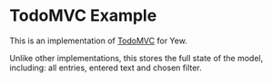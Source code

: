 # TodoMVC Example

This is an implementation of [TodoMVC](http://todomvc.com/) for Yew.

Unlike other implementations, this stores the full state of the model,
including: all entries, entered text and chosen filter.
